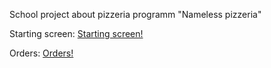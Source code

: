 School project about pizzeria programm "Nameless pizzeria"

Starting screen:
[Starting screen!](https://prnt.sc/7_gJhEMxwT7S)

Orders:
[Orders!](https://prnt.sc/Rl1dat1_VJwL)

